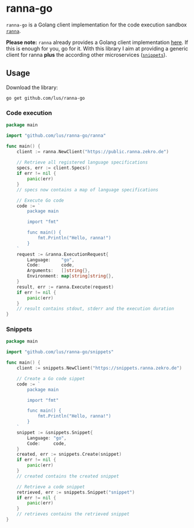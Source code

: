 # ranna-go

`ranna-go` is a Golang client implementation for the code execution sandbox [`ranna`](https://github.com/ranna-go/ranna).

**Please note:** `ranna` already provides a Golang client implementation [here](https://github.com/ranna-go/ranna/tree/master/pkg/client). If this is enough for you, go for it.
With this library I aim at providing a generic client for ranna **plus** the according other microservices ([`snippets`](https://github.com/ranna-go/snippets)).

## Usage

Download the library:

```
go get github.com/lus/ranna-go
```

### Code execution

```go
package main

import "github.com/lus/ranna-go/ranna"

func main() {
    client := ranna.NewClient("https://public.ranna.zekro.de")
    
    // Retrieve all registered language specifications
    specs, err := client.Specs()
    if err != nil {
        panic(err)
    }
    // specs now contains a map of language specifications

    // Execute Go code
    code := `
        package main

        import "fmt"

        func main() {
            fmt.Println("Hello, ranna!")
        }
    `
    request := &ranna.ExecutionRequest{
        Language:    "go",
        Code:        code,
        Arguments:   []string{},
        Environment: map[string]string{},
    }
    result, err := ranna.Execute(request)
    if err != nil {
        panic(err)
    }
    // result contains stdout, stderr and the execution duration
}
```

### Snippets

```go
package main

import "github.com/lus/ranna-go/snippets"

func main() {
    client := snippets.NewClient("https://snippets.ranna.zekro.de")

    // Create a Go code sippet
    code := `
        package main

        import "fmt"

        func main() {
            fmt.Println("Hello, ranna!")
        }
    `
    snippet := &snippets.Snippet{
        Language: "go",
        Code:     code,
    }
    created, err := snippets.Create(snippet)
    if err != nil {
        panic(err)
    }
    // created contains the created snippet

    // Retrieve a code snippet
    retrieved, err := snippets.Snippet("snippet")
    if err != nil {
        panic(err)
    }
    // retrieves contains the retrieved snippet
}
```